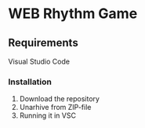 # WEB Rhythm Game

## Requirements
Visual Studio Code

### Installation
1. Download the repository
2. Unarhive from ZIP-file
3. Running it in VSC
